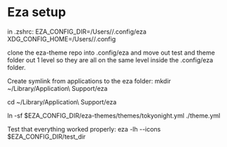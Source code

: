 # Eza setup
in .zshrc:
EZA_CONFIG_DIR=/Users/<username>/.config/eza
XDG_CONFIG_HOME=/Users/<username>/.config

clone the eza-theme repo into .config/eza and move out test and theme folder out
1 level so they are all on the same level inside the .config/eza folder.

Create symlink from applications to the eza folder:
mkdir ~/Library/Application\ Support/eza

cd ~/Library/Application\ Support/eza

ln -sf $EZA_CONFIG_DIR/eza-themes/themes/tokyonight.yml ./theme.yml

Test that everything worked properly:
eza -lh --icons $EZA_CONFIG_DIR/test_dir
